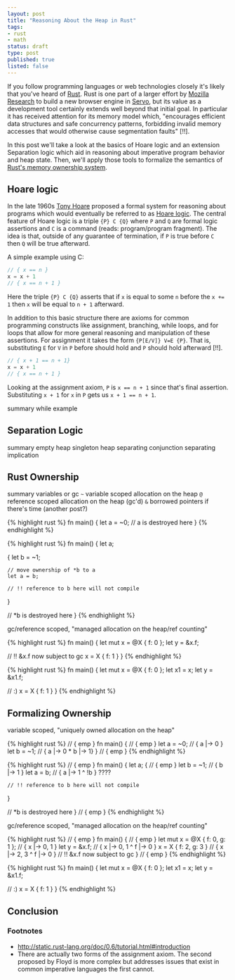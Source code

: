 ```yaml
---
layout: post
title: "Reasoning About the Heap in Rust"
tags:
- rust
- math
status: draft
type: post
published: true
listed: false
---
```


If you follow programming languages or web technologies closely it's likely that you've heard of [Rust](http://www.rust-lang.org). Rust is one part of a larger effort by [Mozilla Research](http://www.mozilla.org/en-US/research/) to build a new browser engine in [Servo](http://www.mozilla.org/en-US/research/projects/#servo), but its value as a development tool certainly extends well beyond that initial goal. In particular it has received attention for its memory model which, "encourages efficient data structures and safe concurrency patterns, forbidding invalid memory accesses that would otherwise cause segmentation faults" [!!].

In this post we'll take a look at the basics of Hoare logic and an extension Separation logic which aid in reasoning about imperative program behavior and heap state. Then, we'll apply those tools to formalize the semantics of [Rust's memory ownership system](http://static.rust-lang.org/doc/0.6/tutorial.html#ownership).

## Hoare logic

In the late 1960s [Tony Hoare](http://en.wikipedia.org/wiki/C._A._R._Hoare) proposed a formal system for reasoning about programs which would eventually be referred to as [Hoare logic](http://en.wikipedia.org/wiki/Hoare_logic). The central feature of Hoare logic is a triple `{P} C {Q}` where `P` and `Q` are formal logic assertions and `C` is a command (reads: program/program fragment). The idea is that, outside of any guarantee of termination, if `P` is true before `C` then `Q` will be true afterward.

A simple example using C:

```c
// { x == n }
x = x + 1
// { x == n + 1 }
```

Here the triple `{P} C {Q}` asserts that if `x` is equal to some `n` before the `x += 1` then `x` will be equal to `n + 1` afterward.

In addition to this basic structure there are axioms for common programming constructs like assignment, branching, while loops, and for loops that allow for more general reasoning and manipulation of these assertions. For assignment it takes the form `{P[E/V]} V=E {P}`. That is, substituting `E` for `V` in `P` before should hold and `P` should hold afterward [!!].

```c
// { x + 1 == n + 1}
x = x + 1
// { x == n + 1 }
```

Looking at the assignment axiom, `P` is `x == n + 1` since that's final assertion. Substituting `x + 1` for `x` in `P` gets us `x + 1 == n + 1`.

summary
while example

## Separation Logic

summary
empty heap
singleton heap
separating conjunction
separating implication

## Rust Ownership

summary
variables or gc
`~` variable scoped allocation on the heap
`@` reference scoped allocation on the heap (gc'd)
`&` borrowed pointers if there's time (another post?)


{% highlight rust %}
fn main() {
  let a = ~0;
  // a is destroyed here
}
{% endhighlight %}

{% highlight rust %}
fn main() {
  let a;

  {
    let b = ~1;

    // move ownership of *b to a
    let a = b;

    // !! reference to b here will not compile
  }

  // *b is destroyed here
}
{% endhighlight %}

gc/reference scoped, "managed allocation on the heap/ref counting"

{% highlight rust %}
fn main() {
  let mut x = @X { f: 0 };
  let y = &x.f;

  // !! &x.f now subject to gc
  x = X { f: 1 }
}
{% endhighlight %}

{% highlight rust %}
fn main() {
  let mut x = @X { f: 0 };
  let x1 = x;
  let y = &x1.f;

  // :)
  x = X { f: 1 }
}
{% endhighlight %}

## Formalizing Ownership

variable scoped, "uniquely owned allocation on the heap"


{% highlight rust %}
// { emp }
fn main() {
  // { emp }
  let a = ~0;
  // { a |-> 0 }
  let b = ~1;
  // { a |-> 0 * b |-> 1}
}
// { emp }
{% endhighlight %}

{% highlight rust %}
// { emp }
fn main() {
  let a;
  {
    // { emp }
    let b = ~1;
    // { b |-> 1 }
    let a = b;
    // { a |-> 1 ^ !b } ????

    // !! reference to b here will not compile
  }

  // *b is destroyed here
}
// { emp }
{% endhighlight %}

gc/reference scoped, "managed allocation on the heap/ref counting"

{% highlight rust %}
// { emp }
fn main() {
  // { emp }
  let mut x = @X { f: 0, g: 1 };
  // { x |-> 0, 1 }
  let y = &x.f;
  // { x |-> 0, 1 ^ f |-> 0 }
  x = X { f: 2, g: 3 }
  // { x |-> 2, 3 ^ f |-> 0 }
  // !! &x.f now subject to gc
}
// { emp }
{% endhighlight %}

{% highlight rust %}
fn main() {
  let mut x = @X { f: 0 };
  let x1 = x;
  let y = &x1.f;

  // :)
  x = X { f: 1 }
}
{% endhighlight %}

## Conclusion

### Footnotes

* http://static.rust-lang.org/doc/0.6/tutorial.html#introduction
* There are actually two forms of the assignment axiom. The second proposed by Floyd is more complex but addresses issues that exist in common imperative languages the first cannot.
